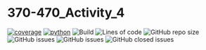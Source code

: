 # 370-470_Activity_4
[![coverage](https://raw.githubusercontent.com/danasiciliano/370-470_Activity_4/main/docs/images/coverage.svg)](https://pybuilder.io/)
[![python](https://raw.githubusercontent.com/danasiciliano/370-470_Activity_4/main/docs/images/python.svg)](https://www.python.org/downloads/)
![Build](https://github.com/danasiciliano/370-470_Activity_4/actions/workflows/build.yml/badge.svg)
![Lines of code](https://img.shields.io/tokei/lines/github/danasiciliano/370-470_Activity_4)
![GitHub repo size](https://img.shields.io/github/repo-size/danasiciliano/370-470_Activity_4)
![GitHub issues](https://img.shields.io/github/issues/danasiciliano/370-470_Activity_4)
![GitHub issues](https://img.shields.io/github/issues-raw/danasiciliano/370-470_Activity_4)
![GitHub closed issues](https://img.shields.io/github/issues-closed-raw/danasiciliano/370-470_Activity_4)
